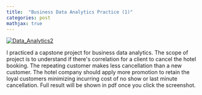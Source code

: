 ```yaml
---
title:  "Business Data Analytics Practice (1)"
categories: post
mathjax: true
---
```


[![Data_Analytics2](https://raw.githubusercontent.com/SeokLeeUS/seokleeus.github.io/master/_images/_Data_Analytics/Data_Analytics_Hotel_Cancellation.jpg)](https://nbviewer.jupyter.org/github/SeokLeeUS/seokleeus.github.io/blob/master/_images/_Data_Analytics/Business_Analytics_Capstone.pdf)

I practiced a capstone project for business data analytics. 
The scope of project is to understand if there's correlation for a client to cancel the hotel booking. 
The repeating customer makes less cancellation than a new customer. 
The hotel company should apply more promotion to retain the loyal customers minimizing incurring cost of no show or last minute cancellation. 
Full result will be shown in pdf once you click the screenshot. 
